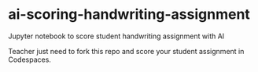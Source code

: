 # ai-scoring-handwriting-assignment
Jupyter notebook to score student handwriting assignment with AI

Teacher just need to fork this repo and score your student assignment in Codespaces.

